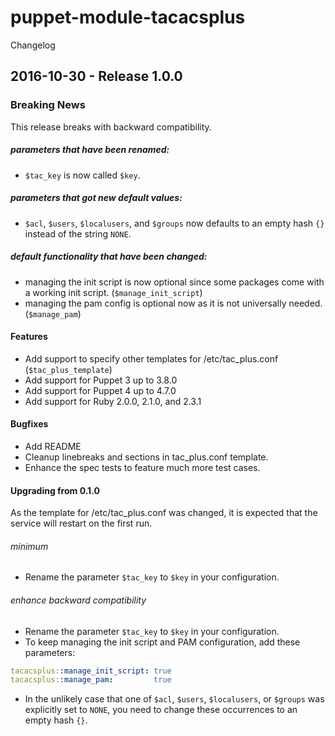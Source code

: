 # puppet-module-tacacsplus

Changelog

## 2016-10-30 - Release 1.0.0
### Breaking News

This release breaks with backward compatibility.

##### parameters that have been renamed:
- `$tac_key` is now called `$key`.

##### parameters that got new default values:
- `$acl`, `$users`, `$localusers`, and `$groups` now defaults to an empty hash `{}` instead of the string `NONE`.

##### default functionality that have been changed:
- managing the init script is now optional since some packages come with a working init script. (`$manage_init_script`)
- managing the pam config is optional now as it is not universally needed. (`$manage_pam`)

#### Features
- Add support to specify other templates for /etc/tac_plus.conf (`$tac_plus_template`)
- Add support for Puppet 3 up to 3.8.0
- Add support for Puppet 4 up to 4.7.0
- Add support for Ruby 2.0.0, 2.1.0, and 2.3.1

#### Bugfixes
- Add README
- Cleanup linebreaks and sections in tac_plus.conf template.
- Enhance the spec tests to feature much more test cases.

#### Upgrading from 0.1.0
As the template for /etc/tac_plus.conf was changed, it is expected that the service will restart on the first run.

###### minimum
- Rename the parameter `$tac_key` to `$key` in your configuration.

###### enhance backward compatibility
- Rename the parameter `$tac_key` to `$key` in your configuration.
- To keep managing the init script and PAM configuration, add these parameters:
```yaml
tacacsplus::manage_init_script: true
tacacsplus::manage_pam:         true
```
- In the unlikely case that one of `$acl`, `$users`, `$localusers`, or `$groups` was explicitly set to `NONE`, you need to change these occurrences to an empty hash `{}`.
